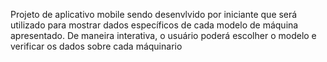 Projeto de aplicativo mobile sendo desenvlvido por iniciante que será utilizado para mostrar dados específicos de cada modelo de máquina apresentado. De maneira interativa, o usuário poderá escolher o modelo e verificar os dados sobre cada máquinario
